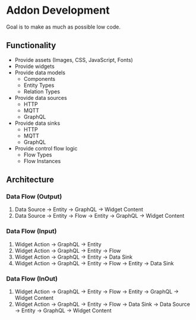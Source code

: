 # Addon Development

Goal is to make as much as possible low code.

## Functionality

* Provide assets (Images, CSS, JavaScript, Fonts)
* Provide widgets
* Provide data models
    * Components
    * Entity Types
    * Relation Types
* Provide data sources
    * HTTP
    * MQTT
    * GraphQL
* Provide data sinks
    * HTTP
    * MQTT
    * GraphQL
* Provide control flow logic
    * Flow Types
    * Flow Instances

## Architecture 

### Data Flow (Output)

1. Data Source -> Entity -> GraphQL -> Widget Content
2. Data Source -> Entity -> Flow -> Entity -> GraphQL -> Widget Content

### Data Flow (Input)

1. Widget Action -> GraphQL -> Entity
2. Widget Action -> GraphQL -> Entity -> Flow
3. Widget Action -> GraphQL -> Entity -> Data Sink
4. Widget Action -> GraphQL -> Entity -> Flow -> Entity -> Data Sink

### Data Flow (InOut)

1. Widget Action -> GraphQL -> Entity -> Flow -> Entity -> GraphQL -> Widget Content
2. Widget Action -> GraphQL -> Entity -> Flow -> Data Sink -> Data Source -> Entity -> GraphQL -> Widget Content

